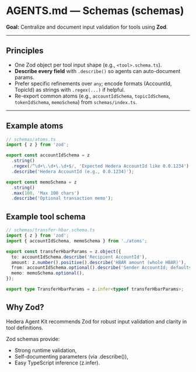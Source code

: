 # AGENTS.md — Schemas (schemas)

**Goal:** Centralize and document input validation for tools using **Zod**.

---

## Principles

- One Zod object per tool input shape (e.g., `<tool>.schema.ts`).
- **Describe every field** with `.describe()` so agents can auto-document params.
- Prefer specific refinements over `any`; encode formats (AccountId, TopicId) as strings with `.regex(...)` if helpful.
- Re-export common atoms (e.g., `accountIdSchema`, `topicIdSchema`, `tokenIdSchema`, `memoSchema`) from `schemas/index.ts`.

---

## Example atoms

```ts
// schemas/atoms.ts
import { z } from 'zod';

export const accountIdSchema = z
  .string()
  .regex(/^\d+\.\d+\.\d+$/, 'Expected Hedera AccountId like 0.0.1234')
  .describe('Hedera AccountId (e.g., 0.0.1234)');

export const memoSchema = z
  .string()
  .max(100, 'Max 100 chars')
  .describe('Optional transaction memo');
```

## Example tool schema

```ts
// schemas/transfer-hbar.schema.ts
import { z } from 'zod';
import { accountIdSchema, memoSchema } from './atoms';

export const transferHbarParams = z.object({
  to: accountIdSchema.describe('Recipient AccountId'),
  amount: z.number().positive().describe('HBAR amount (whole HBAR)'),
  from: accountIdSchema.optional().describe('Sender AccountId; defaults to context'),
  memo: memoSchema.optional(),
});

export type TransferHbarParams = z.infer<typeof transferHbarParams>;
```

## Why Zod?

Hedera Agent Kit recommends Zod for robust input validation and clarity in tool definitions.

Zod schemas provide:

- Strong runtime validation,
- Self-documenting parameters (via .describe()),
- Easy TypeScript inference (z.infer).
